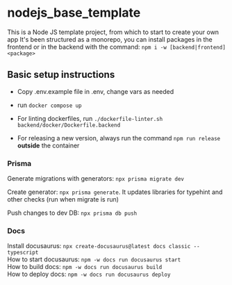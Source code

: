 # nodejs_base_template

This is a Node JS template project, from which to start to create your own app
It's been structured as a monorepo, you can install packages in the frontend or in the backend with the command:
`npm i -w [backend|frontend] <package>`

## Basic setup instructions

- Copy .env.example file in .env, change vars as needed
- run `docker compose up`
- For linting dockerfiles, run `./dockerfile-linter.sh backend/docker/Dockerfile.backend`

- For releasing a new version, always run the command `npm run release` **outside** the container

### Prisma

Generate migrations with generators: `npx prisma migrate dev`

Create generator: `npx prisma generate`. It updates libraries for typehint and other checks (run when migrate is run)

Push changes to dev DB: `npx prisma db push`

### Docs

Install docusaurus: `npx create-docusaurus@latest docs classic --typescript`  
How to start docusaurus: `npm -w docs run docusaurus start`  
How to build docs: `npm -w docs run docusaurus build`  
How to deploy docs: `npm -w docs run docusaurus deploy`  
